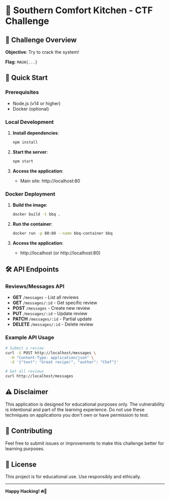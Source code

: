 # 🍖 Southern Comfort Kitchen - CTF Challenge

## 🎯 Challenge Overview

**Objective**: Try to crack the system!

**Flag**: `MAUA{...}`

## 🚀 Quick Start

### Prerequisites
- Node.js (v14 or higher)
- Docker (optional)

### Local Development

1. **Install dependencies**:
   ```bash
   npm install
   ```

2. **Start the server**:
   ```bash
   npm start
   ```

3. **Access the application**:
   - Main site: http://localhost:80

### Docker Deployment

1. **Build the image**:
   ```bash
   docker build -t bbq .
   ```

2. **Run the container**:
   ```bash
   docker run -p 80:80 --name bbq-container bbq
   ```

3. **Access the application**:
   - http://localhost (or http://localhost:80)


## 🛠️ API Endpoints

### Reviews/Messages API

- **GET** `/messages` - List all reviews
- **GET** `/messages/:id` - Get specific review
- **POST** `/messages` - Create new review
- **PUT** `/messages/:id` - Update review
- **PATCH** `/messages/:id` - Partial update
- **DELETE** `/messages/:id` - Delete review

### Example API Usage

```bash
# Submit a review
curl -X POST http://localhost/messages \
  -H "Content-Type: application/json" \
  -d '{"text": "Great recipe!", "author": "Chef"}'

# Get all reviews
curl http://localhost/messages
```


## ⚠️ Disclaimer

This application is designed for educational purposes only. The vulnerability is intentional and part of the learning experience. Do not use these techniques on applications you don't own or have permission to test.

## 🤝 Contributing

Feel free to submit issues or improvements to make this challenge better for learning purposes.

## 📄 License

This project is for educational use. Use responsibly and ethically.

---

**Happy Hacking! 🔥🍖**